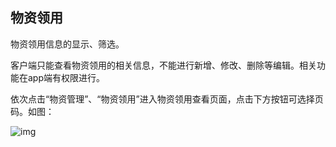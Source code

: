 ## **物资领用**

物资领用信息的显示、筛选。

客户端只能查看物资领用的相关信息，不能进行新增、修改、删除等编辑。相关功能在app端有权限进行。

 

依次点击“物资管理”、“物资领用”进入物资领用查看页面，点击下方按钮可选择页码。如图：

![img](https://zctc.obs.myhuaweicloud.com/official/markdownImg/img85.png) 

 

 